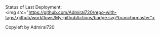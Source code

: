 Status of Last Deployment:<br>
<img src="https://github.com/Admiral720/repo-with-tags/.github/workflows/My-githubActions/badge.svg?branch=master”><br>

Copyleft by Admiral720 
